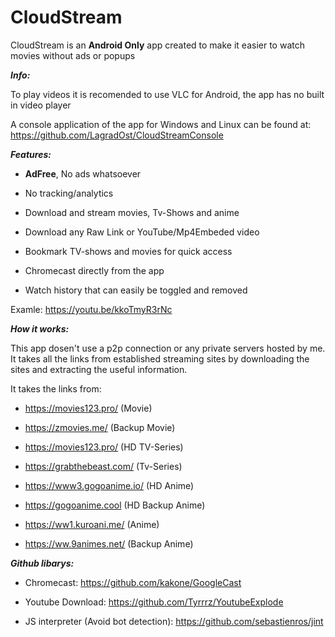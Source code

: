 # CloudStream

CloudStream is an **Android Only** app created to make it easier to watch movies without ads or popups

***Info:***

To play videos it is recomended to use VLC for Android, the app has no built in video player

A console application of the app for Windows and Linux can be found at: https://github.com/LagradOst/CloudStreamConsole

***Features:***

+ **AdFree**, No ads whatsoever

+ No tracking/analytics 

+ Download and stream movies, Tv-Shows and anime

+ Download any Raw Link or YouTube/Mp4Embeded video

+ Bookmark TV-shows and movies for quick access

+ Chromecast directly from the app

+ Watch history that can easily be toggled and removed

Examle: https://youtu.be/kkoTmyR3rNc

***How it works:***

This app dosen't use a p2p connection or any private servers hosted by me. It takes all the links from established streaming sites by downloading the sites and extracting the useful information. 

It takes the links from:

+ https://movies123.pro/ (Movie)

+ https://zmovies.me/ (Backup Movie)

+ https://movies123.pro/ (HD TV-Series)

+ https://grabthebeast.com/ (Tv-Series)

+ https://www3.gogoanime.io/ (HD Anime)

+ https://gogoanime.cool (HD Backup Anime)

+ https://ww1.kuroani.me/ (Anime)

+ https://ww.9animes.net/ (Backup Anime)

***Github libarys:***

+ Chromecast: https://github.com/kakone/GoogleCast

+ Youtube Download: https://github.com/Tyrrrz/YoutubeExplode

+ JS interpreter (Avoid bot detection): https://github.com/sebastienros/jint
